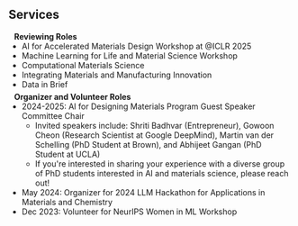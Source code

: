 ## Services

<h4 style="margin:0 10px 0;">Reviewing Roles</h4>

<ul style="margin:0 0 5px;">
  <li>AI for Accelerated Materials Design Workshop at @ICLR 2025</li>
  <li>Machine Learning for Life and Material Science Workshop</li>
  <li>Computational Materials Science</li>
  <li>Integrating Materials and Manufacturing Innovation</li>
  <li>Data in Brief</li>
</ul>

<h4 style="margin:0 10px 0;">Organizer and Volunteer Roles</h4>

<ul style="margin:0 0 5px;">
  <li>2024-2025: AI for Designing Materials Program Guest Speaker Committee Chair
    <ul>
      <li>Invited speakers include: Shriti Badhvar (Entrepreneur), Gowoon Cheon (Research Scientist at Google DeepMind), Martin van der Schelling (PhD Student at Brown), and Abhijeet Gangan (PhD Student at UCLA)</li>
      <li>If you're interested in sharing your experience with a diverse group of PhD students interested in AI and materials science, please reach out!</li>
    </ul>
  </li>
  <li>May 2024: Organizer for 2024 LLM Hackathon for Applications in Materials and Chemistry</li>
  <li>Dec 2023: Volunteer for NeurIPS Women in ML Workshop</li>
</ul>